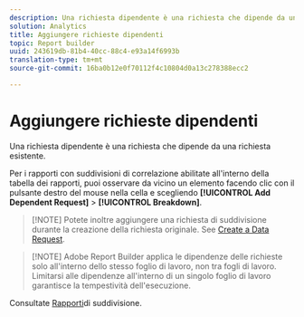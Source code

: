```yaml
---
description: Una richiesta dipendente è una richiesta che dipende da una richiesta esistente.
solution: Analytics
title: Aggiungere richieste dipendenti
topic: Report builder
uuid: 243619db-81b4-40cc-88c4-e93a14f6993b
translation-type: tm+mt
source-git-commit: 16ba0b12e0f70112f4c10804d0a13c278388ecc2

---
```



# Aggiungere richieste dipendenti

Una richiesta dipendente è una richiesta che dipende da una richiesta esistente.

Per i rapporti con suddivisioni di correlazione abilitate all'interno della tabella dei rapporti, puoi osservare da vicino un elemento facendo clic con il pulsante destro del mouse nella cella e scegliendo **[!UICONTROL Add Dependent Request]** &gt; **[!UICONTROL Breakdown]**.

> [!NOTE] Potete inoltre aggiungere una richiesta di suddivisione durante la creazione della richiesta originale. See [Create a Data Request](/help/analyze/report-builder/data-requests/t-create-a-data-request.md).

> [!NOTE] Adobe Report Builder applica le dipendenze delle richieste solo all'interno dello stesso foglio di lavoro, non tra fogli di lavoro. Limitarsi alle dipendenze all'interno di un singolo foglio di lavoro garantisce la tempestività dell'esecuzione.

Consultate [Rapporti](/help/analyze/reports-analytics/reports-customize/breakdowns.md)di suddivisione.
